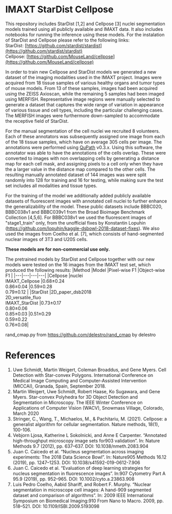 # IMAXT StarDist Cellpose

This repository includes StarDist [1,2] and Cellpose [3] nuclei segmentation models trained using all publicly available and IMAXT data. It also includes notebooks for running the inference using these models. For the instalation of StarDist and Cellpose please refer to the following links:<br />
StarDist: [https://github.com/stardist/stardist](https://github.com/stardist/stardist)<br />
Cellpose: [https://github.com/MouseLand/cellpose](https://github.com/MouseLand/cellpose)

In order to train new Cellpose and StarDist models we generated a new dataset of the imaging modalities used in the IMAXT project. Images were acquired from 18 tissue samples of various healthy organs and tumor types of mouse models. From 13 of these samples, images had been acquired using the ZEISS Axioscan, while the remaining 5 samples had been imaged using MERFISH. Representative image regions were manually selected to generate a dataset that captures the wide range of variation in appearance of various tissue and cell types, including the particular challenging cases. The MERFISH images were furthermore down-sampled to accommodate the receptive field of StarDist.

For the manual segmentation of the cell nuclei we recruited 8 volunteers. Each of these annotators was subsequently assigned one image from each of the 18 tissue samples, which have on average 305 cells per image. The annotations were performed using [QuPath](https://qupath.github.io/) v0.3.x. Using this software, the annotator was able to have the annotations of the cells overlap. These were converted to images with non overlapping cells by generating a distance map for each cell mask, and assigning pixels to a cell only when they have the a larger value in the distance map compared to the other cells. The resulting manually annotated dataset of 144 images was were split randomly into 128 for training and 16 for testing, while making sure the test set includes all modalities and tissue types.

For the training of the model we additionally added publicly available datasets of fluorescent images with annotated cell nuclei to further enhance the generalizability of the model. These public datasets include BBBC020, BBBC038v1 and BBBC039v1 from the Broad Bioimage Benchmark Collection [4,5,6]. For BBBC038v1 we used the fluorescent images of "stage1_train" only, from the unofficial fixes by Konstantin Lopuhin (https://github.com/lopuhin/kaggle-dsbowl-2018-dataset-fixes). We also used the images from Coelho et al. [7], which consists of hand-segmented nuclear images of 3T3 and U20S cells.

**These models are for non-commercial use only.**

The pretrained models by StarDist and Cellpose together with our new models were tested on the 16 images from the IMAXT test set, which produced the following results:
|Method   |Model   |Pixel-wise F1   |Object-wise F1   |
|---|---|---|---|
|Cellpose |nuclei<br>IMAXT_Cellpose   |0.68±0.24<br>0.86±0.04   |0.59±0.28<br>0.79±0.12   |
|StarDist |2D_paper_dsb2018<br>2D_versatile_fluo<br>IMAXT_StarDist |0.73±0.17<br>0.80±0.06<br>0.85±0.03 |0.51±0.29<br>0.59±0.22<br>0.76±0.08|

rand_cmap.py from https://github.com/delestro/rand_cmap by delestro

# References


1. Uwe Schmidt, Martin Weigert, Coleman Broaddus, and Gene Myers.
    Cell Detection with Star-convex Polygons.
    International Conference on Medical Image Computing and Computer-Assisted Intervention (MICCAI), Granada, Spain, September 2018.
2. Martin Weigert, Uwe Schmidt, Robert Haase, Ko Sugawara, and Gene Myers.
    Star-convex Polyhedra for 3D Object Detection and Segmentation in Microscopy.
    The IEEE Winter Conference on Applications of Computer Vision (WACV), Snowmass Village, Colorado, March 2020
3. Stringer, C., Wang, T., Michaelos, M., & Pachitariu, M. (2021). Cellpose: a generalist algorithm for cellular segmentation. Nature methods, 18(1), 100-106.
4. Vebjorn Ljosa, Katherine L Sokolnicki, and Anne E Carpenter. “Annotated high-throughput microscopy image sets for903
validation”. In: Nature Methods 9.7 (2012), pp. 637–637. DOI: 10.1038/nmeth.2083.904
5. Juan C. Caicedo et al. “Nucleus segmentation across imaging experiments: The 2018 Data Science Bowl”. In: Nature905
Methods 16.12 (2019), pp. 1247–1253. DOI: 10.1038/s41592-019-0612-7.906
6. Juan C. Caicedo et al. “Evaluation of deep learning strategies for nucleus segmentation in fluorescence images”. In:907
Cytometry Part A 95.9 (2019), pp. 952–965. DOI: 10.1002/cyto.a.23863.908
7. Luis Pedro Coelho, Aabid Shariff, and Robert F. Murphy. “Nuclear segmentation in microscope cell images: A hand-909
segmented dataset and comparison of algorithms”. In: 2009 IEEE International Symposium on Biomedical Imaging:910
From Nano to Macro. 2009, pp. 518–521. DOI: 10.1109/ISBI.2009.5193098
